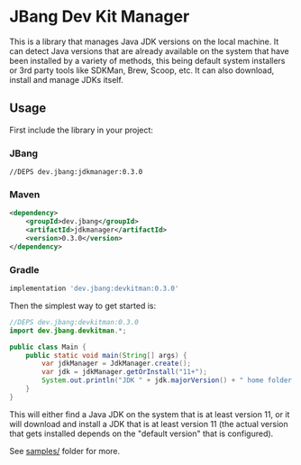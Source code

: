 # JBang Dev Kit Manager

This is a library that manages Java JDK versions on the local machine.
It can detect Java versions that are already available on the system
that have been installed by a variety of methods, this being default
system installers or 3rd party tools like SDKMan, Brew, Scoop, etc.
It can also download, install and manage JDKs itself.

## Usage

First include the library in your project:

### JBang

```
//DEPS dev.jbang:jdkmanager:0.3.0
```

### Maven

```xml
<dependency>
	<groupId>dev.jbang</groupId>
	<artifactId>jdkmanager</artifactId>
	<version>0.3.0</version>
</dependency>
```

### Gradle

```groovy
implementation 'dev.jbang:devkitman:0.3.0'
```

Then the simplest way to get started is:

```java
//DEPS dev.jbang:devkitman:0.3.0
import dev.jbang.devkitman.*;

public class Main {
	public static void main(String[] args) {
		var jdkManager = JdkManager.create();
		var jdk = jdkManager.getOrInstall("11+");
		System.out.println("JDK " + jdk.majorVersion() + " home folder " + jdk.getHome());
	}
}
```

This will either find a Java JDK on the system that is at least version 11,
or it will download and install a JDK that is at least version 11
(the actual version that gets installed depends on the "default version"
that is configured).

See [samples/](samples/) folder for more.
